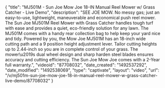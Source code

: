 {
    "title": "MJ501M - Sun Joe Mow Joe 18-IN Manual Reel Mower w\/ Grass Catcher - Live Demo",
    "description": "SEE JOE MOW. No messy gas; just an easy-to-use, lightweight, maneuverable and economical push reel mower. The Sun Joe MJ501M Reel Mower with Grass Catcher handles tough turf with ease and provides a quiet, eco-friendly solution for any lawn. The MJ501M comes with a handy rear collection bag to help keep your yard nice and tidy. Powered by you, the Mow Joe MJ501M has an 18-inch wide cutting path and a 9 position height adjustment lever. Tailor cutting heights up to 2.44-inch so you are in complete control of your grass. The mower\u2019s dual wheel design and sharp harden steel blades ensures accuracy and cutting efficiency. The Sun Joe Mow Joe comes with a 2-Year full warranty.",
    "videoid": "87708032",
    "date_created": "1492537292",
    "date_modified": "1492538069",
    "type": "captivate",
    "layout": "video",
    "url": "\/v\/mj501m-sun-joe-mow-joe-18-in-manual-reel-mower-w-grass-catcher-live-demo\/87708032"
}